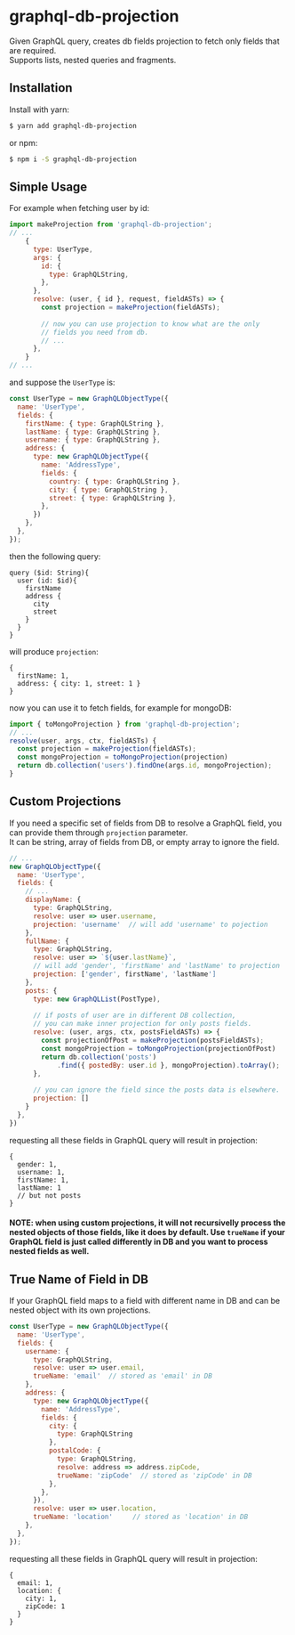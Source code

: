 # graphql-db-projection

Given GraphQL query, creates db fields projection to fetch only fields that are required.
<br/>Supports lists, nested queries and fragments.

## Installation

Install with yarn:

```bash
$ yarn add graphql-db-projection
```

or npm:

```bash
$ npm i -S graphql-db-projection
```

## Simple Usage
For example when fetching user by id:
```js
import makeProjection from 'graphql-db-projection';
// ...
    {
      type: UserType,
      args: {
        id: {
          type: GraphQLString,
        },
      },
      resolve: (user, { id }, request, fieldASTs) => {
        const projection = makeProjection(fieldASTs);
        
        // now you can use projection to know what are the only
        // fields you need from db.
        // ...
      },
    }
// ...
```
and suppose the `UserType` is:
```js
const UserType = new GraphQLObjectType({
  name: 'UserType',
  fields: {
    firstName: { type: GraphQLString },
    lastName: { type: GraphQLString },
    username: { type: GraphQLString },
    address: {
      type: new GraphQLObjectType({
        name: 'AddressType',
        fields: {
          country: { type: GraphQLString },
          city: { type: GraphQLString },
          street: { type: GraphQLString },
        },
      })
    },
  },
});
```
then the following query:
```
query ($id: String){
  user (id: $id){
    firstName
    address {
      city
      street
    }
  }
}
```
will produce `projection`:
```
{ 
  firstName: 1,
  address: { city: 1, street: 1 }
}
```
now you can use it to fetch fields, for example for mongoDB:
```js
import { toMongoProjection } from 'graphql-db-projection';
// ...
resolve(user, args, ctx, fieldASTs) {
  const projection = makeProjection(fieldASTs);
  const mongoProjection = toMongoProjection(projection)
  return db.collection('users').findOne(args.id, mongoProjection);
}
```

## Custom Projections
If you need a specific set of fields from DB to resolve a GraphQL field,
you can provide them through `projection` parameter.
<br/>It can be string, array of fields from DB, or empty array to ignore the field.
```js
// ...
new GraphQLObjectType({
  name: 'UserType',
  fields: {
    // ...
    displayName: {
      type: GraphQLString,
      resolve: user => user.username,
      projection: 'username'  // will add 'username' to pojection
    },
    fullName: {
      type: GraphQLString,
      resolve: user => `${user.lastName}`,
      // will add 'gender', 'firstName' and 'lastName' to projection
      projection: ['gender', firstName', 'lastName']
    },
    posts: {
      type: new GraphQLList(PostType),
      
      // if posts of user are in different DB collection,
      // you can make inner projection for only posts fields.
      resolve: (user, args, ctx, postsFieldASTs) => {
        const projectionOfPost = makeProjection(postsFieldASTs);
        const mongoProjection = toMongoProjection(projectionOfPost)
        return db.collection('posts')
            .find({ postedBy: user.id }, mongoProjection).toArray();
      },
      
      // you can ignore the field since the posts data is elsewhere.
      projection: []
    }
  },
})
```
requesting all these fields in GraphQL query will result in projection:
```
{ 
  gender: 1,
  username: 1,
  firstName: 1,
  lastName: 1
  // but not posts
}
```

#### NOTE: when using custom projections, it will not recursivelly process the nested objects of those fields, like it does by default. Use `trueName` if your GraphQL field is just called differently in DB and you want to process nested fields as well.

## True Name of Field in DB
If your GraphQL field maps to a field with different name in DB and can be nested object with its own projections.
```js
const UserType = new GraphQLObjectType({
  name: 'UserType',
  fields: {
    username: {
      type: GraphQLString,
      resolve: user => user.email,
      trueName: 'email'  // stored as 'email' in DB
    },
    address: {
      type: new GraphQLObjectType({
        name: 'AddressType',
        fields: {
          city: {
            type: GraphQLString
          },
          postalCode: {
            type: GraphQLString,
            resolve: address => address.zipCode,
            trueName: 'zipCode'  // stored as 'zipCode' in DB
          },
        },
      }),
      resolve: user => user.location,
      trueName: 'location'     // stored as 'location' in DB
    },
  },
});
```
requesting all these fields in GraphQL query will result in projection:
```
{ 
  email: 1,
  location: {
    city: 1,
    zipCode: 1
  }
}
```
